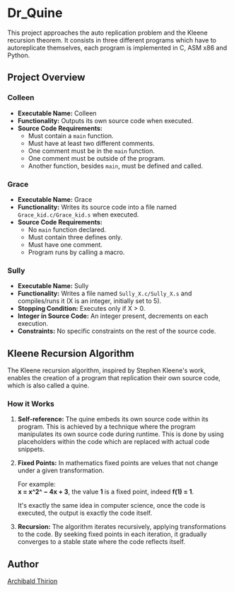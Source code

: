 # Dr_Quine

This project approaches the auto replication problem and the Kleene recursion theorem.
It consists in three different programs which have to autoreplicate themselves, each program is implemented in C, ASM x86 and Python.

## Project Overview

### Colleen

- **Executable Name:** Colleen
- **Functionality:** Outputs its own source code when executed.
- **Source Code Requirements:**
  - Must contain a `main` function.
  - Must have at least two different comments.
  - One comment must be in the `main` function.
  - One comment must be outside of the program.
  - Another function, besides `main`, must be defined and called.

### Grace

- **Executable Name:** Grace
- **Functionality:** Writes its source code into a file named `Grace_kid.c/Grace_kid.s` when executed.
- **Source Code Requirements:**
  - No `main` function declared.
  - Must contain three defines only.
  - Must have one comment.
  - Program runs by calling a macro.

### Sully

- **Executable Name:** Sully
- **Functionality:** Writes a file named `Sully_X.c/Sully_X.s` and compiles/runs it (X is an integer, initially set to 5).
- **Stopping Condition:** Executes only if X > 0.
- **Integer in Source Code:** An integer present, decrements on each execution.
- **Constraints:** No specific constraints on the rest of the source code.


## Kleene Recursion Algorithm

The Kleene recursion algorithm, inspired by Stephen Kleene's work, enables the creation of a program that replication their own source code, which is also called a quine.

### How it Works

1. **Self-reference:** The quine embeds its own source code within its program. This is achieved by a technique where the program manipulates its own source code during runtime. This is done by using placeholders within the code which are replaced with actual code snippets.

2. **Fixed Points:** In mathematics fixed points are velues that not change under a given transformation.

	For example:  
	**x = x^2^ − 4x + 3**, the value **1** is a fixed point, indeed **f(1) = 1**.

	It's exactly the same idea in computer science, once the code is 		executed, the output is exactly the code itself.

3. **Recursion:** The algorithm iterates recursively, applying transformations to the code. By seeking fixed points in each iteration, it gradually converges to a stable state where the code reflects itself.

## Author

[Archibald Thirion](https://github.com/Archips)  



